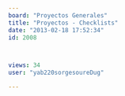 ```yaml
---
board: "Proyectos Generales"
title: "Proyectos - Checklists"
date: "2013-02-18 17:52:34"
id: 2008



views: 34
user: "yab220sorgesoureDug"

---
```

